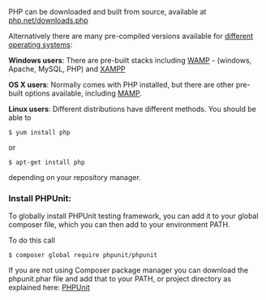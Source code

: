 PHP can be downloaded and built from source, available at [php.net/downloads.php](http://php.net/downloads.php)

Alternatively there are many pre-compiled versions available for [different operating systems](http://php.net/manual/en/install.php):

**Windows users**: There are pre-built stacks including [WAMP](http://www.wampserver.com/en/) - (windows, Apache, MySQL, PHP) and [XAMPP](https://www.apachefriends.org/index.html)

**OS X users**: Normally comes with PHP installed, but there are other pre-built options available, including [MAMP](http://www.mamp.info/en/).

**Linux users**: Different distributions have different methods. You should be able to

````$ yum install php````

or

````$ apt-get install php````

depending on your repository manager.


### Install PHPUnit:

To globally install PHPUnit testing framework, you can add it to your global composer file, which you can then add to your environment PATH.

To do this call

````$ composer global require phpunit/phpunit````

If you are not using Composer package manager you can download the phpunit.phar file and add that to your PATH, or project directory as explained here: [PHPUnit](https://phpunit.de/manual/current/en/installation.html)
